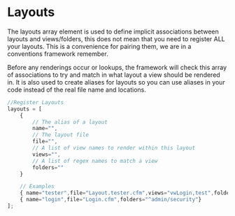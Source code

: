# Layouts

The layouts array element is used to define implicit associations between layouts and views/folders, this does not mean that you need to register ALL your layouts. This is a convenience for pairing them, we are in a conventions framework remember. 

Before any renderings occur or lookups, the framework will check this array of associations to try and match in what layout a view should be rendered in. It is also used to create aliases for layouts so you can use aliases in your code instead of the real file name and locations.

```js
//Register Layouts
layouts = [
    { 
        // The alias of a layout
        name="",
        // The layout file
        file="",
        // A list of view names to render within this layout
        views="",
        // A list of regex names to match a view
        folders=""
    }

    // Examples
	{ name="tester",file="Layout.tester.cfm",views="vwLogin,test",folders="tags,pdf/single"	},
	{ name="login",file="Login.cfm",folders="^admin/security"}
];
```

